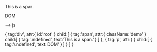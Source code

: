<div id="root">
    <span class="demo">
      This is a span.
    </span>
    <p>DOM</p>
</div>

--> js

{
    tag:'div',
    attr:{
        id:'root'
    }
    child:[
        {
            tag:'span',
            attr:{
                className:'demo'
            }
            child:[
                {
                    tag:'undefined',
                    text:'This is a span.'
                }
            ]
        },
        {
            tag:'p',
            attr:{
            }
            child:[
                {
                    tag:'undefined',
                    text:'DOM'
                }
            ]
        }
    ]
}